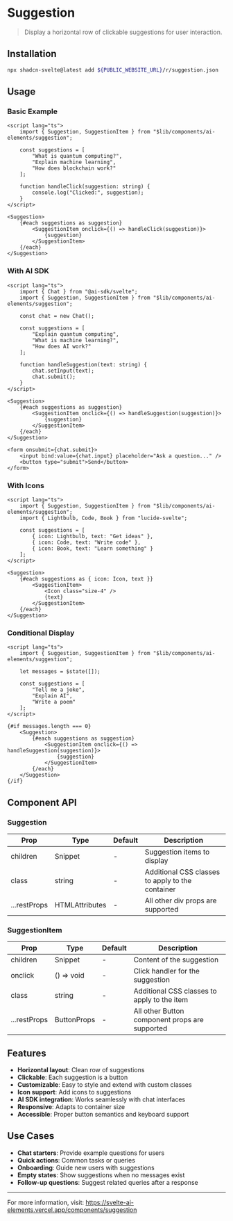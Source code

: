 # Suggestion

> Display a horizontal row of clickable suggestions for user interaction.

## Installation

```bash
npx shadcn-svelte@latest add ${PUBLIC_WEBSITE_URL}/r/suggestion.json
```

## Usage

### Basic Example

```svelte
<script lang="ts">
	import { Suggestion, SuggestionItem } from "$lib/components/ai-elements/suggestion";

	const suggestions = [
		"What is quantum computing?",
		"Explain machine learning",
		"How does blockchain work?"
	];

	function handleClick(suggestion: string) {
		console.log("Clicked:", suggestion);
	}
</script>

<Suggestion>
	{#each suggestions as suggestion}
		<SuggestionItem onclick={() => handleClick(suggestion)}>
			{suggestion}
		</SuggestionItem>
	{/each}
</Suggestion>
```

### With AI SDK

```svelte
<script lang="ts">
	import { Chat } from "@ai-sdk/svelte";
	import { Suggestion, SuggestionItem } from "$lib/components/ai-elements/suggestion";

	const chat = new Chat();

	const suggestions = [
		"Explain quantum computing",
		"What is machine learning?",
		"How does AI work?"
	];

	function handleSuggestion(text: string) {
		chat.setInput(text);
		chat.submit();
	}
</script>

<Suggestion>
	{#each suggestions as suggestion}
		<SuggestionItem onclick={() => handleSuggestion(suggestion)}>
			{suggestion}
		</SuggestionItem>
	{/each}
</Suggestion>

<form onsubmit={chat.submit}>
	<input bind:value={chat.input} placeholder="Ask a question..." />
	<button type="submit">Send</button>
</form>
```

### With Icons

```svelte
<script lang="ts">
	import { Suggestion, SuggestionItem } from "$lib/components/ai-elements/suggestion";
	import { Lightbulb, Code, Book } from "lucide-svelte";

	const suggestions = [
		{ icon: Lightbulb, text: "Get ideas" },
		{ icon: Code, text: "Write code" },
		{ icon: Book, text: "Learn something" }
	];
</script>

<Suggestion>
	{#each suggestions as { icon: Icon, text }}
		<SuggestionItem>
			<Icon class="size-4" />
			{text}
		</SuggestionItem>
	{/each}
</Suggestion>
```

### Conditional Display

```svelte
<script lang="ts">
	import { Suggestion, SuggestionItem } from "$lib/components/ai-elements/suggestion";

	let messages = $state([]);
	
	const suggestions = [
		"Tell me a joke",
		"Explain AI",
		"Write a poem"
	];
</script>

{#if messages.length === 0}
	<Suggestion>
		{#each suggestions as suggestion}
			<SuggestionItem onclick={() => handleSuggestion(suggestion)}>
				{suggestion}
			</SuggestionItem>
		{/each}
	</Suggestion>
{/if}
```

## Component API

### Suggestion

| Prop | Type | Default | Description |
|------|------|---------|-------------|
| children | Snippet | - | Suggestion items to display |
| class | string | - | Additional CSS classes to apply to the container |
| ...restProps | HTMLAttributes<HTMLDivElement> | - | All other div props are supported |

### SuggestionItem

| Prop | Type | Default | Description |
|------|------|---------|-------------|
| children | Snippet | - | Content of the suggestion |
| onclick | () => void | - | Click handler for the suggestion |
| class | string | - | Additional CSS classes to apply to the item |
| ...restProps | ButtonProps | - | All other Button component props are supported |

## Features

- **Horizontal layout**: Clean row of suggestions
- **Clickable**: Each suggestion is a button
- **Customizable**: Easy to style and extend with custom classes
- **Icon support**: Add icons to suggestions
- **AI SDK integration**: Works seamlessly with chat interfaces
- **Responsive**: Adapts to container size
- **Accessible**: Proper button semantics and keyboard support

## Use Cases

- **Chat starters**: Provide example questions for users
- **Quick actions**: Common tasks or queries
- **Onboarding**: Guide new users with suggestions
- **Empty states**: Show suggestions when no messages exist
- **Follow-up questions**: Suggest related queries after a response

---

For more information, visit: https://svelte-ai-elements.vercel.app/components/suggestion

